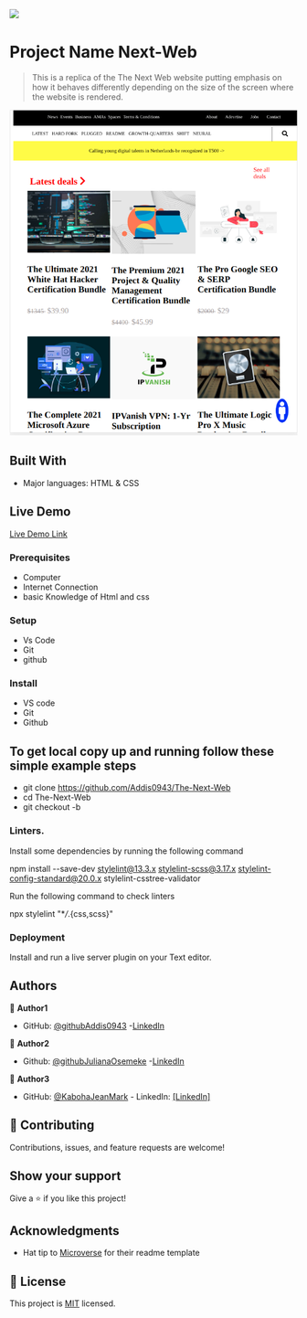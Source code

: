 ![](https://img.shields.io/badge/Microverse-blueviolet)

# Project Name Next-Web

> This is a replica of the The Next Web website putting emphasis on how it behaves differently depending on the size of the screen where the website is rendered.

![screenshot](./app-screenshot-2.png)

## Built With

- Major languages: HTML & CSS

## Live Demo

[Live Demo Link](https://addis0943.github.io/The-Next-Web/)

### Prerequisites

- Computer
- Internet Connection
- basic Knowledge of Html and css

### Setup

- Vs Code
- Git
- github

### Install

- VS code
- Git
- Github

## To get local copy up and running follow these simple example steps

- git clone https://github.com/Addis0943/The-Next-Web
- cd The-Next-Web
- git checkout -b

### Linters.

Install some dependencies by running the following command

npm install --save-dev stylelint@13.3.x stylelint-scss@3.17.x stylelint-config-standard@20.0.x stylelint-csstree-validator

Run the following command to check linters

npx stylelint "\*_/_.{css,scss}"

### Deployment

Install and run a live server plugin on your Text editor.

## Authors

👤 **Author1**

- GitHub: [@githubAddis0943](https://github.com/Addis0943) -[LinkedIn](https://www.linkedin.com/in/addis-belete-134b98191/)

👤 **Author2**

- Github: [@githubJulianaOsemeke](https://github.com/JulianaOsemeke) -[LinkedIn](https://ng.linkedin.com/in/juliana-osemeke)

👤 **Author3**

- GitHub: [@KabohaJeanMark](https://github.com/KabohaJeanMark) - LinkedIn: [[LinkedIn]](https://www.linkedin.com/in/jean-mark-kaboha-software-engineer/)

## 🤝 Contributing

Contributions, issues, and feature requests are welcome!

## Show your support

Give a ⭐️ if you like this project!

## Acknowledgments

- Hat tip to [Microverse](https://www.microverse.org/) for their readme template

## 📝 License

This project is [MIT](https://opensource.org/licenses/MIT) licensed.

